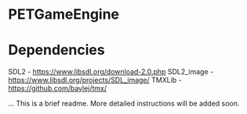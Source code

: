 # PETGameEngine


# Dependencies

SDL2 - https://www.libsdl.org/download-2.0.php
SDL2_image - https://www.libsdl.org/projects/SDL_image/
TMXLib - https://github.com/baylej/tmx/

... This is a brief readme. More detailed instructions will be added soon.





